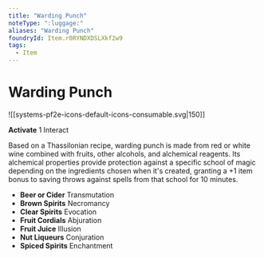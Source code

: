 ```yaml
---
title: "Warding Punch"
noteType: ":luggage:"
aliases: "Warding Punch"
foundryId: Item.r0RYNDXDSLXkf2w9
tags:
  - Item
---
```


# Warding Punch
![[systems-pf2e-icons-default-icons-consumable.svg|150]]

**Activate** 1 Interact

Based on a Thassilonian recipe, warding punch is made from red or white wine combined with fruits, other alcohols, and alchemical reagents. Its alchemical properties provide protection against a specific school of magic depending on the ingredients chosen when it's created, granting a +1 item bonus to saving throws against spells from that school for 10 minutes.

*   **Beer or Cider** Transmutation
*   **Brown Spirits** Necromancy
*   **Clear Spirits** Evocation
*   **Fruit Cordials** Abjuration
*   **Fruit Juice** Illusion
*   **Nut Liqueurs** Conjuration
*   **Spiced Spirits** Enchantment
